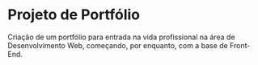 # Projeto de Portfólio
 Criação de um portfólio para entrada na vida profissional na área de Desenvolvimento Web, começando, por enquanto, com a base de Front-End.
 
